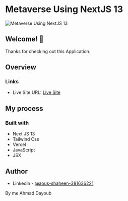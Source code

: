 # Metaverse Using NextJS 13

![Metaverse Using NextJS 13 ](./styles/web-view01.png)


## Welcome! 👋
Thanks for checking out this Application.

## Overview

### Links

- Live Site URL: [Live Site](https://metaverse-sage-psi.vercel.app/)

## My process

### Built with

- Next JS 13
- Tailwind Css
- Vercel
- JavaScript
- JSX


## Author

- Linkedin - [@aous-shaheen-381636221](https://www.linkedin.com/in/ahmad-dayoub-)

By me 
Ahmad Dayoub
